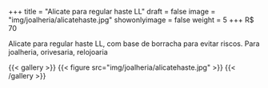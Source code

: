 +++
title = "Alicate para regular haste LL"
draft = false
image = "img/joalheria/alicatehaste.jpg"
showonlyimage = false
weight = 5
+++
<span class="price">R$ 70</span>

<!--more-->

Alicate para regular haste LL, com base de borracha para evitar riscos. Para joalheria, orivesaria, relojoaria

{{< gallery >}}
{{< figure src="img/joalheria/alicatehaste.jpg" >}}
{{< /gallery >}}
